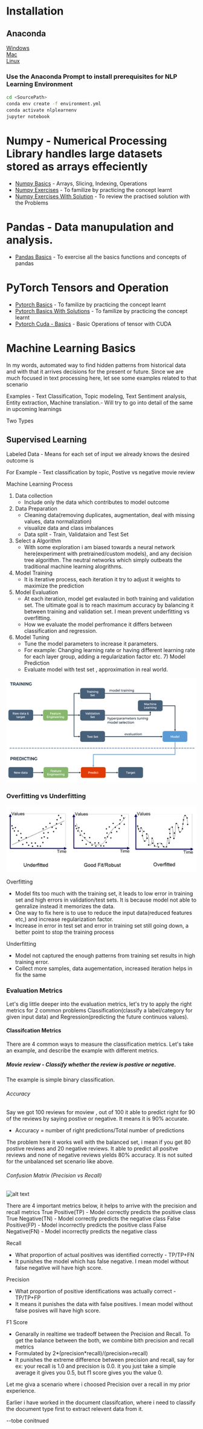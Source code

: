 # Installation
## Anaconda 

[Windows](https://docs.anaconda.com/anaconda/install/windows/)   
[Mac](https://docs.anaconda.com/anaconda/install/mac-os/)    
[Linux](https://docs.anaconda.com/anaconda/install/linux/)   

### Use the Anaconda Prompt to install prerequisites for NLP Learning Environment
```bash
cd <SourcePath>
conda env create -f environment.yml
conda activate nlplearnenv
jupyter notebook
```

# Numpy - Numerical Processing Library handles large datasets stored as arrays effeciently

- [Numpy Basics](https://github.com/barathvaj/NLP-Learning-And-Training/blob/master/Installation%20and%20Basics/Numpy%20Basics.ipynb) - Arrays, Slicing, Indexing, Operations
- [Numpy Exercises](https://github.com/barathvaj/NLP-Learning-And-Training/blob/master/Installation%20and%20Basics/Numpy-Exercises.ipynb) - To familize by practicing the concept learnt
- [Numpy Exercises With Solution](https://github.com/barathvaj/NLP-Learning-And-Training/blob/master/Installation%20and%20Basics/Numpy-Exercises%20-%20With%20Solutions.ipynb) - To review the practised solution with the Problems

# Pandas - Data manupulation and analysis.
- [Pandas Basics](https://github.com/barathvaj/NLP-Learning-And-Training/blob/master/Installation%20and%20Basics/Pandas%20Basics.ipynb) - To exercise all the basics functions and concepts of pandas

# PyTorch Tensors and Operation
- [Pytorch Basics](https://github.com/barathvaj/NLP-Learning-And-Training/blob/master/Installation%20and%20Basics/Pytorch%20Basics%20Exercises.ipynb) - To familize by practicing the concept learnt
- [Pytorch Basics With Solutions](https://github.com/barathvaj/NLP-Learning-And-Training/blob/master/Installation%20and%20Basics/Pytorch%20Basics%20Exercises%20-%20With%20Solutions.ipynb) - To familize by practicing the concept learnt
- [Pytorch Cuda - Basics](https://github.com/barathvaj/NLP-Learning-And-Training/blob/master/Installation%20and%20Basics/Pytorch-Cuda.ipynb) - Basic Operations of tensor with CUDA
# Machine Learning Basics

In my words, automated way to find hidden patterns from historical data and with that it arrives decisions for the present or future. Since we are much focused in text processing here, let see some examples related to that scenario

Examples - Text Classification, Topic modeling, Text Sentiment analysis, Entity extraction, Machine translation.- Will try to go into detail of the same in upcoming learnings

Two Types

## Supervised Learning
   Labeled Data - Means for each set of input we already knows the desired outcome is
   
   For Example - Text classification by topic, Postive vs negative movie review
   
   Machine Learning Process
   
   1) Data collection
      -  Include only the data which contributes to model outcome       
   2) Data Preparation
      -  Cleaning data(removing duplicates, augmentation, deal with missing values, data normalization)
      -  visualize data and class imbalances
      -  Data split - Train, Validataion and Test Set
   3) Select a Algorithm
      -  With some exploration i am biased towards a neural network here(experiment with pretrained/custom models), and any decision tree algorithm. The neutral networks which simply outbeats the traditional machine learning alogrithms.
   4)  Model Training
       - It is iterative process, each iteration it try to adjust it weights to maximize the prediction
   5) Model Evaluation
       - At each iteration, model get evalauted in both training and validation set. The ultimate goal is to reach maximum accuracy by balancing it between training and validation set. I mean prevent underfitting vs overfitting. 
       - How we evaluate the model perfromance it differs between classification and regression. 
   6) Model Tuning
       - Tune the model parameters to increase it parameters. 
       - For example: Changing learning rate or having different learning rate for each layer group, adding a regularization factor etc.
    7) Model Prediction
       - Evaluate model with test set , approximation in real world. 
     
     
  ![alt text](https://github.com/barathvaj/NLP-Learning-And-Training/blob/master/Images/ML_process.png) 
  
### Overfitting vs Underfitting
  
   ![alt text](https://github.com/barathvaj/NLP-Learning-And-Training/blob/master/Images/overfit.png) 
  
  Overfitting
  -   Model fits too much with the training set, it leads to low error in training set and high errors in validation/test sets. It is because model not able to genralize instead it memorizes the data.
  -   One way to fix here is to use to reduce the input data(reduced features etc,) and increase regularization factor.
  -   Increase in error in test set and error in training set still going down, a better point to stop the training process
  
  Underfitting
  -   Model not captured the enough patterns from training set results in high training error. 
  -   Collect more samples, data augementation, increased iteration helps in fix the same
  
 ### Evaluation Metrics 
 Let's dig little deeper into the evaluation metrics, let's try to apply the right metrics for 2 common problems Classification(classify a label/category for given input data) and  Regression(predicting the future continuos values). 
 
 #### Classifcation Metrics
There are 4 common ways to measure the classification metrics. Let's take an example, and describe the example with different metrics. 

##### Movie review - Classify whether the review is postive or negative. 
The example is simple binary classification. 

###### Accuracy
Say we got 100 reviews for moview , out of 100 it able to predict right for 90 of the reviews by saying postive or negative. It means it is 90% accurate. 
- Accuracy = number of right predictions/Total number of predictions

The problem here it works well with the balanced set, i mean if you get 80 postive reviews and 20 negative reviews. It able to predict all positve reviews and none of negative reviews yields 80% accuracy. It is not suited for the unbalanced set scenario like above.  

###### Confusion Matrix (Precision vs Recall)
   ![alt text](https://github.com/barathvaj/NLP-Learning-And-Training/blob/master/Images/conmatrix.png) 
   
   There are 4 important metrics below, it helps to arrive with the precision and recall metrics
   True Positive(TP) - Model correctly predicts the positive class
   True Negative(TN) - Model correctly predicts the negative class
   False Positive(FP) - Model incorrectly predicts the positive class
   False Negative(FN) - Model incorrectly predicts the negative class
   
Recall 
- What proportion of actual positives was identified correctly - TP/TP+FN
- It punishes the model which has false negative. I mean model without false negative will have high score.

Precision 
- What proportion of positive identifications was actually correct - TP/TP+FP 
- It means it punishes the data with false positives. I mean model without false posives will have high score.

F1 Score
-  Genarally in realtime we tradeoff between the Precision and Recall. To get the balance between the both, we combine bith precision and recall metrics
-  Formulated by 2*(precision*recall)/(precision+recall)
-  It punishes the extreme difference between precision and recall, say for ex: your recall is 1.0 and precision is 0.0. it you just take a simple average it gives you 0.5, but f1 score gives you the value 0. 

Let me giva a scenario where i choosed Precision over a recall in my prior experience. 

Earlier i have worked in the document classifcation, where i need to classify the document type first to extract relevent data from it. 

--tobe conitnued
